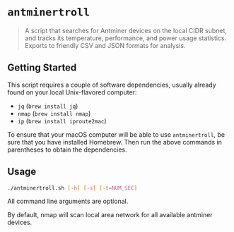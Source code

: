 # `antminertroll`
> A script that searches for Antminer devices on the local CIDR subnet,
> and tracks its temperature, performance, and power usage statistics.
> Exports to friendly CSV and JSON formats for analysis.

## Getting Started
This script requires a couple of software dependencies, usually already
found on your local Unix-flavored computer:

- `jq` (`brew install jq`)
- `nmap` (`brew install nmap`)
- `ip` (`brew install iproute2mac`)

To ensure that your macOS computer will be able to use `antminertroll`, be
sure that you have installed Homebrew. Then run the above commands in
parentheses to obtain the dependencies.

## Usage

```sh
./antminertroll.sh [-h] [-s] [-t=NUM_SEC]
```

All command line arguments are optional.

By default, nmap will scan local area network for all available antminer
devices.
